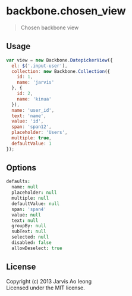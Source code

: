 # backbone.chosen_view

> Chosen backbone view

## Usage

```js
var view = new Backbone.DatepickerView({
  el: $('.input-user'),
  collection: new Backbone.Collection({
    id: 1,
    name: 'jarvis'
  }, {
    id: 2,
    name: 'kinua'
  }),
  name: 'user_id',
  text: 'name',
  value: 'id',
  span: 'span12',
  placeholder: 'Users',
  multiple: true,
  defaultValue: 1
});
```

## Options

```coffee
defaults:
  name: null
  placeholder: null
  multiple: null
  defaultValue: null
  span: 'span4'
  value: null
  text: null
  groupBy: null
  subText: null
  selected: null
  disabled: false
  allowDeselect: true
```

## License

Copyright (c) 2013 Jarvis Ao Ieong   
Licensed under the MIT license.
